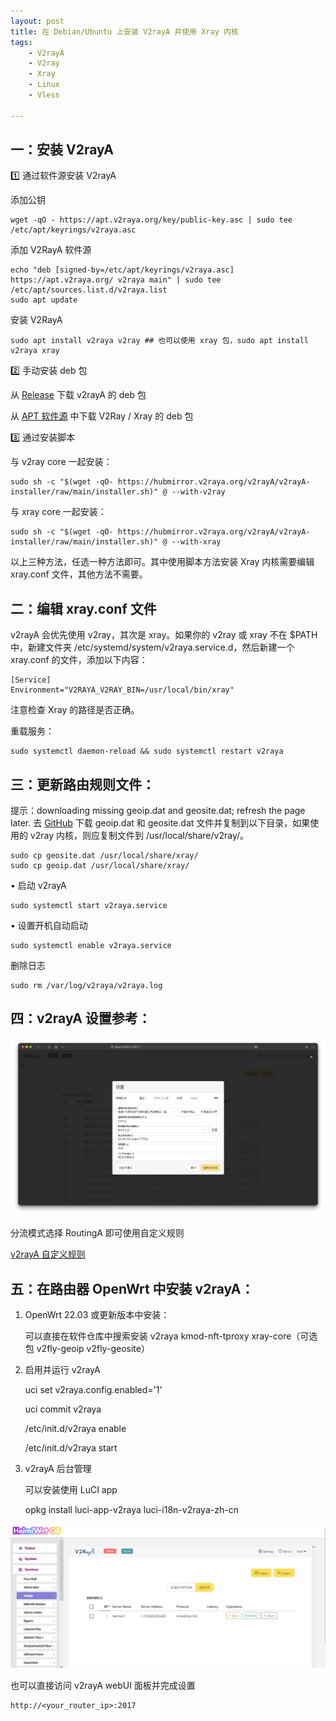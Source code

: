 ```yaml
---
layout: post
title: ﻿在 Debian/Ubuntu 上安装 V2rayA 并使用 Xray 内核
tags:
    - V2rayA
    - V2ray
    - Xray
    - Linux
    - Vless

---
```


## 一：安装 V2rayA

1️⃣ 通过软件源安装 V2rayA

添加公钥

    wget -qO - https://apt.v2raya.org/key/public-key.asc | sudo tee /etc/apt/keyrings/v2raya.asc

添加 V2RayA 软件源

    echo "deb [signed-by=/etc/apt/keyrings/v2raya.asc] https://apt.v2raya.org/ v2raya main" | sudo tee /etc/apt/sources.list.d/v2raya.list
    sudo apt update

安装 V2RayA

    sudo apt install v2raya v2ray ## 也可以使用 xray 包，sudo apt install v2raya xray
    

2️⃣ 手动安装 deb 包

从 [Release](https://github.com/v2rayA/v2rayA/releases) 下载 v2rayA 的 deb 包

从 [APT 软件源](https://github.com/v2rayA/v2raya-apt/tree/master/pool/main/) 中下载 V2Ray / Xray 的 deb 包


3️⃣ 通过安装脚本

与 v2ray core 一起安装：

    sudo sh -c "$(wget -qO- https://hubmirror.v2raya.org/v2rayA/v2rayA-installer/raw/main/installer.sh)" @ --with-v2ray

与 xray core 一起安装：

    sudo sh -c "$(wget -qO- https://hubmirror.v2raya.org/v2rayA/v2rayA-installer/raw/main/installer.sh)" @ --with-xray

以上三种方法，任选一种方法即可。其中使用脚本方法安装 Xray 内核需要编辑 xray.conf 文件，其他方法不需要。


## 二：编辑 xray.conf 文件

v2rayA 会优先使用 v2ray，其次是 xray。如果你的 v2ray 或 xray 不在 $PATH 中，新建文件夹 /etc/systemd/system/v2raya.service.d，然后新建一个 xray.conf 的文件，添加以下内容：

    [Service]
    Environment="V2RAYA_V2RAY_BIN=/usr/local/bin/xray"

注意检查 Xray 的路径是否正确。

重载服务：

    sudo systemctl daemon-reload && sudo systemctl restart v2raya

## 三：更新路由规则文件：

提示：downloading missing geoip.dat and geosite.dat; refresh the page later. 去 [GitHub](https://github.com/Loyalsoldier/v2ray-rules-dat/releases) 下载 geoip.dat 和 geosite.dat 文件并复制到以下目录，如果使用的 v2ray 内核，则应复制文件到 /usr/local/share/v2ray/。

    sudo cp geosite.dat /usr/local/share/xray/
    sudo cp geoip.dat /usr/local/share/xray/

• 启动 v2rayA

    sudo systemctl start v2raya.service

• 设置开机自动启动

    sudo systemctl enable v2raya.service

删除日志

    sudo rm /var/log/v2raya/v2raya.log
    
## 四：v2rayA 设置参考：

![v2raya settings](https://raw.githubusercontent.com/huijingfei/huijingfei.github.io/master/images/v2rayA%20settings.webp)

分流模式选择 RoutingA 即可使用自定义规则

[v2rayA 自定义规则](https://github.com/huijingfei/Shadowrocket-Rules/raw/main/v2raya-custom-rules.txt)

## 五：在路由器 OpenWrt 中安装 v2rayA：

1. OpenWrt 22.03 或更新版本中安装：

   可以直接在软件仓库中搜索安装 v2raya kmod-nft-tproxy xray-core（可选包 v2fly-geoip v2fly-geosite）

2. 启用并运行 v2rayA


    uci set v2raya.config.enabled='1'
   
    uci commit v2raya
   
    /etc/init.d/v2raya enable
   
    /etc/init.d/v2raya start

4. v2rayA 后台管理
   
   可以安装使用 LuCI app

    opkg install luci-app-v2raya luci-i18n-v2raya-zh-cn

![luci-app-v2raya](https://raw.githubusercontent.com/huijingfei/huijingfei.github.io/master/images/luci-app-v2raya.webp)

也可以直接访问 v2rayA webUI 面板并完成设置

    http://<your_router_ip>:2017
